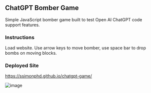 ## ChatGPT Bomber Game

Simple JavaScript bomber game built to test Open AI ChatGPT code support features.</br>

### Instructions
Load website. Use arrow keys to move bomber, use space bar to drop bombs on moving blocks.

### Deployed Site
https://ssimonphd.github.io/chatgpt-game/

![image](https://user-images.githubusercontent.com/60651145/211993261-5d8235d7-b35f-40ff-a902-bd5e6f9a94b3.png)